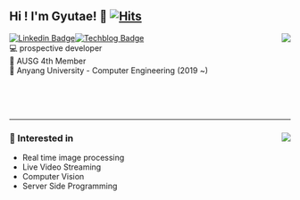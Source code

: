 ## Hi ! I'm Gyutae! 👋 [![Hits](https://hits.seeyoufarm.com/api/count/incr/badge.svg?url=https%3A%2F%2Fgithub.com%2FNoNAMe-0x16%2Fhit-counter&count_bg=%2379C83D&title_bg=%23555555&icon=&icon_color=%23E7E7E7&title=hits&edge_flat=false)](https://hits.seeyoufarm.com)
[![Linkedin Badge](http://img.shields.io/badge/-Linkedin-0077B5?style=flat-square&logo=Linkedin&link=https://www.linkedin.com/in/%EA%B7%9C%ED%83%9C-%EC%98%A4-b26582189/)](https://www.linkedin.com/in/%EA%B7%9C%ED%83%9C-%EC%98%A4-b26582189/)[![Techblog Badge](http://img.shields.io/badge/-Techblog-24292E?style=flat-square&logo=github&link=https://blog.naver.com/einokt)](https://blog.naver.com/einokt)<img align='right' src="https://github-readme-stats.vercel.app/api/top-langs/?username=RustShark&hide=Jupyter%20Notebook&layout=compact"><br/>
💻 prospective developer<br/>
📜 AUSG 4th Member<br/>
🏫 Anyang University - Computer Engineering (2019 ~)<br/>

<br/><br/><br/>

* * *
### 📜 Interested in <img align='right' src="https://github-readme-stats.vercel.app/api?username=RustShark&show_icons=true"><br/>
* Real time image processing
* Live Video Streaming
* Computer Vision
* Server Side Programming
